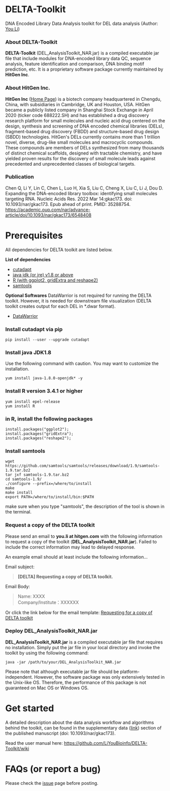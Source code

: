 # DELTA-Toolkit
DNA Encoded Library Data Analysis toolkit for DEL data analysis (Author: [You Li](https://www.linkedin.com/in/you-li-83a530aa/))

### About DELTA-Toolkit
**DELTA-Toolkit** (DEL_AnalysisToolkit_NAR.jar) is a compiled executable jar file that include modules for DNA-encoded library data QC, sequence analysis, feature identification and comparison, DNA binding motif prediction, etc. It is a proprietary software package currently maintained by **HitGen Inc**. 

### About HitGen Inc.
**HitGen Inc** ([Home Page](https://www.hitgen.com/en/)) is a biotech company headquartered in Chengdu, China, with subsidiaries in Cambridge, UK and Houston, USA. HitGen became a publicly listed company in Shanghai Stock Exchange in April 2020 (ticker code 688222.SH) and  has established a drug discovery research platform for small molecules and nucleic acid drug centered on the design, synthesis and screening of DNA encoded chemical libraries (DELs), fragment-based drug discovery (FBDD) and structure-based drug design (SBDD) technologies. HitGen's DELs currently contains more than 1 trillion novel, diverse, drug-like small molecules and macrocyclic compounds. These compounds are members of DELs synthesized from many thousands of distinct chemical scaffolds, designed with tractable chemistry, and have yielded proven results for the discovery of small molecule leads against precedented and unprecedented classes of biological targets. 

### Publication 
Chen Q, Li Y, Lin C, Chen L, Luo H, Xia S, Liu C, Cheng X, Liu C, Li J, Dou D. Expanding the DNA-encoded library toolbox: identifying small molecules targeting RNA. Nucleic Acids Res. 2022 Mar 14:gkac173. doi: 10.1093/nar/gkac173. Epub ahead of print. PMID: 35288754. \
https://academic.oup.com/nar/advance-article/doi/10.1093/nar/gkac173/6548408

# Prerequisites
All dependencies for DELTA toolkit are listed below.

**List of dependencies**
* [cutadapt](https://cutadapt.readthedocs.io/en/stable/)
* [java jdk (or jre) v1.8 or above](https://www.oracle.com/java/technologies/downloads/)
* [R (with ggplot2, gridExtra and reshape2)](https://www.r-project.org/)
* [samtools](http://www.htslib.org/)

**Optional Softwares**
DataWarrior is not required for running the DELTA toolkit. However, it is needed for downstream file visualization (DELTA toolkit creates output for each DEL in *.dwar format).
* [DataWarrior](https://openmolecules.org/datawarrior/)

### Install cutadapt via pip
```
pip install --user --upgrade cutadapt
```

### Install java JDK1.8 
Use the following command with caution. You may want to customize the installation.
```
yum install java-1.8.0-openjdk* -y
```

### Install R version 3.4.1 or higher
```
yum install epel-release
yum install R
```

### in R, install the following packages
```
install.packages("ggplot2");
install.packages("gridExtra");
install.packages("reshape2");
```

### Install samtools
```
wget https://github.com/samtools/samtools/releases/download/1.9/samtools-1.9.tar.bz2
tar jxf samtools-1.9.tar.bz2
cd samtools-1.9/
./configure --prefix=/where/to/install
make
make install
export PATH=/where/to/install/bin:$PATH
```

make sure when you type "samtools", the description of the tool is shown in the terminal.

### Request a copy of the DELTA toolkit
Please send an email to **you.li at hitgen.com** with the following information to request a copy of the toolkit (**DEL_AnalysisToolkit_NAR.jar**). Failed to include the correct information may lead to delayed response.

An example email should at least include the following information...

Email subject: 
> **[DELTA] Requesting a copy of DELTA toolkit.**

Email Body:
> Name: XXXX \
> Company/Institute：XXXXXX 

Or click the link below for the email template: 
<a href="mailto:you.li@hitgen.com?subject=[DELTA]%20Requesting%20a%20copy%20of%20DELTA%20toolkit.&body=Name:%0d%0aCompany/Institute">Requesting for a copy of DELTA toolkit</a>

### Deploy DEL_AnalysisToolkit_NAR.jar
**DEL_AnalysisToolkit_NAR.jar** is a compiled executable jar file that requires no installation. Simply put the jar file in your local directory and invoke the toolkit by using the following command: 

```
java -jar /path/to/your/DEL_AnalysisToolkit_NAR.jar
```

Please note that although executable jar file should be platform-independent. However, the software package was only extensively tested in the Unix-like OS. Therefore, the performance of this package is not guaranteed on Mac OS or Windows OS.

# Get started
A detailed description about the data analysis workflow and algorithms behind the toolkit, can be found in the supplementary data ([link](https://academic.oup.com/nar/advance-article/doi/10.1093/nar/gkac173/6548408#340466457)) section of the published manuscript (doi: 10.1093/nar/gkac173).

Read the user manual here: https://github.com/LiYouBioinfo/DELTA-Toolkit/wiki

# FAQs (or report a bug)
Please check the [issue](https://github.com/LiYouBioinfo/DELTA-Toolkit/issues) page before posting.
